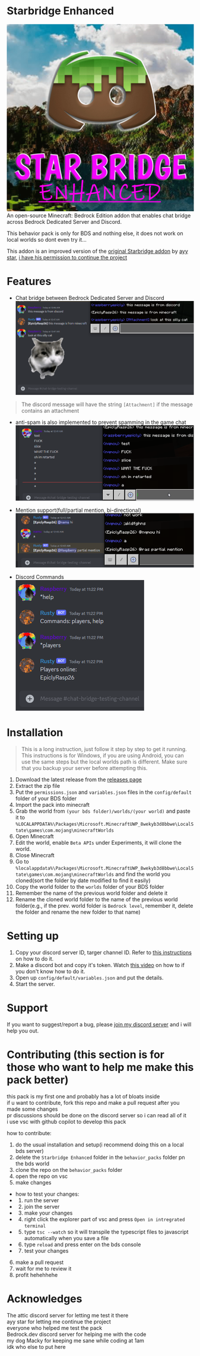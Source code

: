 # Starbridge Enhanced
![icon](pack_icon.png)
An open-source Minecraft: Bedrock Edition addon that enables chat bridge across Bedrock Dedicated Server and Discord. 

This behavior pack is only for BDS and nothing else, it does not work on local worlds so dont even try it...

This addon is an improved version of the [original Starbridge addon](https://mcpedl.com/starbridge/) by [ayy star](https://starstudios.tech/), [i have his permission to continue the project](screenies/permission.png)

# Features
- Chat bridge between Bedrock Dedicated Server and Discord<br>
![Feature 1](screenies/f1.png)
> The discord message will have the string `[Attachment]` if the message contains an attachment<br>

- anti-spam  is also implemented to prevent spamming in the game chat
![Feature 1.1](screenies/f1.1.png)<br>

- Mention support(full/partial mention, bi-directional)<br>
![Feature 2](screenies/f2.png)

- Discord Commands<br>
![Feature 3](screenies/f3.png)

# Installation
> This is a long instruction, just follow it step by step to get it running.<br>
> This instructions is for Windows, if you are using Android, you can use the same steps but the local worlds path is different.
> Make sure that you backup your server before attempting this.
1. Download the latest release from the [releases page](https://github.com/EpiclyRaspberry/Starbridge-Enhanced/releases)
2. Extract the zip file
3. Put the `permissions.json` and `variables.json` files in the `config/default` folder of your BDS folder
4. Import the pack into minecraft
5. Grab the world from `(your bds folder)/worlds/(your world)` and paste it to  `%LOCALAPPDATA%\Packages\Microsoft.MinecraftUWP_8wekyb3d8bbwe\LocalState\games\com.mojang\minecraftWorlds`
6. Open Minecraft
7. Edit the world, enable `Beta APIs` under Experiments, it will clone the world.
8. Close Minecraft
9. Go to `%localappdata%\Packages\Microsoft.MinecraftUWP_8wekyb3d8bbwe\LocalState\games\com.mojang\minecraftWorlds` and find the world you cloned(sort the folder by date modified to find it easily)
10. Copy the world folder to the `worlds` folder of your BDS folder
11. Remember the name of the previous world folder and delete it
12. Rename the cloned world folder to the name of the previous world folder(e.g., if the prev. world folder is `Bedrock level`, remember it, delete the folder and rename the new folder to that name)

# Setting up
1. Copy your discord server ID, targer channel ID. Refer to [this instructions](https://support.discord.com/hc/en-us/articles/206346498-Where-can-I-find-my-User-Server-Message-ID) on how to do it.
2. Make a discord bot and copy it's token. Watch [this video](https://www.youtube.com/watch?v=aI4OmIbkJH8) on how to if you don't know how to do it.
3. Open up `config/default/variables.json` and put the details.
4. Start the server.

# Support
If you want to suggest/report a bug, please [join my discord server](https://discord.gg/NX6GhDEnDk) and i will help you out.

# Contributing (this section is for those who want to help me make this pack better)
this pack is my first one and probably has a lot of bloats inside<br> 
if u want to contribute, fork this repo and make a pull request after you made some changes<br>
pr discussions should be done on the discord server so i can read all of it<br>
i use vsc with github copilot to develop this pack<br>

how to contribute:<br>
1. do the usual installation and setup(i recommend doing this on a local bds server)
2. delete the `Starbridge Enhanced` folder in the `behavior_packs` folder pn the bds world
3. clone the repo on the `behavior_packs` folder
4. open the repo on vsc
5. make changes
-  how to test your changes:
- 1. run the server
- 2. join the server
- 3. make your changes
- 4. right click the explorer part of vsc and press `Open in intregrated terminal`
- 5. type `tsc --watch` so it will transpile the typescript files to javascript automatically when you save a file
- 6. type `reload` and press enter on the bds console
- 7. test your changes
6. make a pull request
9. wait for me to review it
10. profit hehehhehe

# Acknowledges
The attic discord server for letting me test it there<br>
ayy star for letting me continue the project<br>
everyone who helped me test the pack<br>
Bedrock.dev discord server for helping me with the code<br>
my dog Macky for keeping me sane while coding at 1am<br>
idk who else to put here<br>

